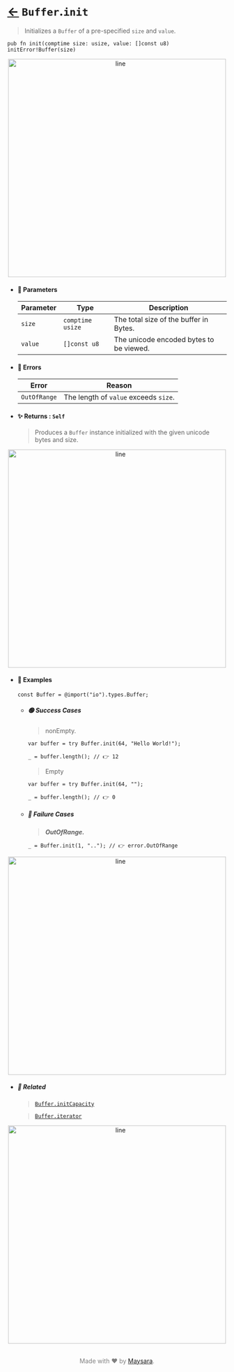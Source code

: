 # [←](../Buffer.md) `Buffer`.`init`

> Initializes a `Buffer` of a pre-specified `size` and `value`.

```zig
pub fn init(comptime size: usize, value: []const u8) initError!Buffer(size)
```


<div align="center">
<img src="https://raw.githubusercontent.com/maysara-elshewehy/io-bench/refs/heads/main/dist/img/md/line.png" alt="line" style="width:500px;"/>
</div>

- #### 🧩 Parameters

    | Parameter | Type             | Description                             |
    | --------- | ---------------- | --------------------------------------- |
    | `size`    | `comptime usize` | The total size of the buffer in Bytes.  |
    | `value`   | `[]const u8`     | The unicode encoded bytes to be viewed. |

- #### 🚫 Errors

    | Error        | Reason                                |
    | ------------ | ------------------------------------- |
    | `OutOfRange` | The length of `value` exceeds `size`. |

- #### ✨ Returns : `Self`

    > Produces a `Buffer` instance initialized with the given unicode bytes and size.

<div align="center">
<img src="https://raw.githubusercontent.com/maysara-elshewehy/io-bench/refs/heads/main/dist/img/md/line.png" alt="line" style="width:500px;"/>
</div>

- #### 🧪 Examples

    ```zig
    const Buffer = @import("io").types.Buffer;
    ```

    - ##### 🟢 Success Cases

        > nonEmpty.

        ```zig
        var buffer = try Buffer.init(64, "Hello World!");

        _ = buffer.length(); // 👉 12
        ```

        > Empty

        ```zig
        var buffer = try Buffer.init(64, "");

        _ = buffer.length(); // 👉 0
        ```

    - ##### 🔴 Failure Cases

        > **_OutOfRange._**

        ```zig
        _ = Buffer.init(1, ".."); // 👉 error.OutOfRange
        ```


<div align="center">
<img src="https://raw.githubusercontent.com/maysara-elshewehy/io-bench/refs/heads/main/dist/img/md/line.png" alt="line" style="width:500px;"/>
</div>

- ##### 🔗 Related

  > [`Buffer.initCapacity`](./initCapacity.md)

  > [`Buffer.iterator`](./iterator.md)

<div align="center">
<img src="https://raw.githubusercontent.com/maysara-elshewehy/io-bench/refs/heads/main/dist/img/md/line.png" alt="line" style="width:500px;"/>
</div>

<p align="center" style="color:grey;"><br />Made with ❤️ by <a href="http://github.com/maysara-elshewehy" target="blank">Maysara</a>.</p>